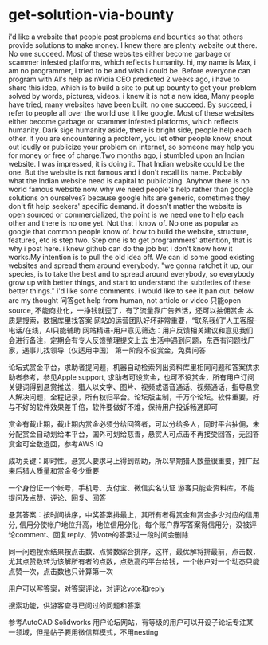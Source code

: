 # get-solution-via-bounty
i'd like a website that people post problems and bounties so that others provide solutions to make money. I knew there are plenty website out there. No one succeed. Most of these websites either become garbage or scammer infested platforms, which reflects humanity. 
hi, my name is Max, i am no programmer, i tried to be and wish i could be. Before everyone can program with AI's help as nVidia CEO predicted 2 weeks ago, i have to share this idea, which is to build a site to put up bounty to get your problem solved by words, pictures, videos. i knew it is not a new idea, Many people have tried, many websites have been built. no one succeed. By succeed, i refer to people all over the world use it like google. Most of these websites either become garbage or scammer infested platforms, which reflects humanity. Dark sige humanity aside, there is bright side, people help each other. If you are encountering a problem, you let other people know, shout out loudly or publicize your problem on internet, so someone may help you for money or free of charge.Two months ago, i stumbled upon an Indian website. I was impressed, it is doing it. That Indian website could be the one. But the website is not famous and i don't recall its name. Probably what the Indian website need is capital to publicizing. Anyhow there is no world famous website now. why we need people's help rather than google solutions on ourselves? because google hits are generic, sometimes they don't fit help seekers' specific demand. it doesn't matter the website is open sourced or commercialized, the point is we need one to help each other and there is no one yet. Not that i know of. No one as popular as google that common people know of. how to build the website, structure, features, etc is step two. Step one is to get programmers' attention, that is why i post here. i knew github can do the job but i don't know how it works.My intention is to pull the old idea off. We can id some good existing websites and spread them around everybody. "we gonna ratchet it up, our species, is to take the best and to spread around everybody, so everybody grow up with better things, and start to understand the subtleties of these better things." i'd like some comments.
i would like to see it pan out.
below are my thought
问答get help from human, not article or video
只能open source, 不能商业化，一挣钱就歪了，有了流量靠广告养活，还可以抽佣赏金
本质是搜索，数据库里找答案
网站的运营团队好坏非常重要，“联系我们”人工客服-电话/在线，AI只能辅助
网站精进-用户意见筛选：用户反馈相关建议和意见我们会进行备注，定期会有专人反馈整理提交上去
生活中遇到问题，东西有问题找厂家，遇事儿找领导（仅适用中国）
第一阶段不设赏金，免费问答

论坛式赏金平台，求助者提问题，机器自动检索列出资料库里相同问题和答案供求助者参考，参见Apple support, 求助者可设赏金，也可不设赏金，所有用户订阅关键词得到悬赏推送，猎人以文字、图片、视频或语音通话、视频通话，指导悬赏人解决问题，全程记录，所有权归平台。论坛版主制，千万个论坛。软件重要，好与不好的软件效果差千倍，软件要做好不难，保持用户投诉畅通即可

赏金有截止期，截止期内赏金必须分给回答者，可以分给多人，同时平台抽佣，未分配赏金自动划给本平台，国外可划给慈善，悬赏人可点击不再接受回答，无回答赏金可全数退回，参考AWS IQ

成功关键：即时性。悬赏人要求马上得到帮助，所以早期猎人数量很重要，推广起来后猎人质量和赏金多少重要

一个身份证一个帐号，手机号、支付宝、微信实名认证
游客只能查资料库，不能提问及点赞、评论、回复、回答

悬赏答案：按时间排序，中奖答案排最上，其所有者得赏金和赏金多少对应的信用分, 信用分使帐户地位升高，地位信用分化，每个账户靠写答案得信用分，没被评论comment、回复reply、赞vote的答案过一段时间会删除

同一问题搜索结果按点击数、点赞数综合排序，这样，最优解将排最前，点击数，尤其点赞数转为该解所有者的点数，点数高的平台给钱，一个帐户对一个动态只能点赞一次，点击数也只计算第一次

用户可以写答案，对答案评论，对评论vote和reply

搜索功能，供游客查寻已问过的问题和答案

参考AutoCAD Solidworks 用户论坛网站，有等级的用户可以开设子论坛专注某一领域，但是帖子要用微信群模式，不用nesting 
